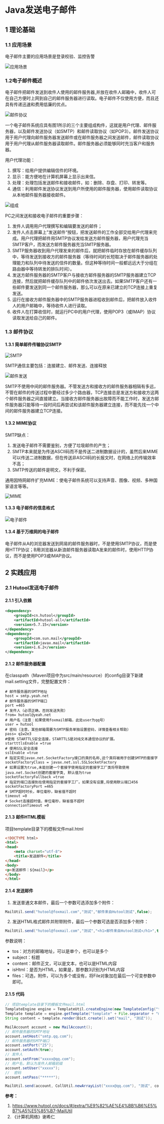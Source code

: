 # Java发送电子邮件

## 1  理论基础

### 1.1 应用场景

电子邮件主要的应用场景是登录校验、监控告警

![应用场景](https://user-images.githubusercontent.com/39179120/145777685-b8e5dfea-b0bf-4f5e-b710-180ab05844ce.jpg)

### 1.2电子邮件概述

电子邮件把邮件发送到收件人使用的邮件服务器,并放在收件人邮箱中，收件人可在自己方便时上网到自己的邮件服务器进行读取。电子邮件不仅使用方便，而且还具有传递迅速和费用低廉的优点。

![邮件协议](https://user-images.githubusercontent.com/39179120/145978789-7771b365-f31e-47a1-8668-70b486236a82.jpg)

一个电子邮件系统应具有图1所示的三个主要组成构件，这就是用户代理、邮件服务器，以及邮件发送协议（如SMTP）和邮件读取协议（如POP3）。邮件发送协议用于用户代理向邮件服务器发送邮件或在邮件服务器之间发送邮件，邮件读取协议用于用户代理从邮件服务器读取邮件。邮件服务器必须能够同时充当客户和服务器。

用户代理功能：

1. 撰写：给用户提供编辑信件的环境。
2. 显示：能方便地在计算机屏幕上显示出来信。
3. 处理：处理包括发送邮件和接收邮件，如：删除、存盘、打印、转发等。
4. 通信：利用邮件发送协议发送到用户所使用的邮件服务器，使用邮件读取协议从本地邮件服务器接收邮件。

![组成](https://user-images.githubusercontent.com/39179120/145970192-2cf62880-400e-4f5a-b619-228c95ae5ccd.jpg)

PC之间发送和接收电子邮件的重要步骤：

1.  发件人调用用户代理撰写和编辑要发送的邮件；
1.  发件人点击屏幕上”发送邮件“按钮，把发送邮件的工作全部交给用户代理来完成。用户代理把邮件用SMTP协议发给发送方邮件服务器，用户代理充当SMTP客户，而发送方邮件服务器充当SMTP服务器。
1.  SMTP服务器收到用户代理发来的邮件后，就把邮件临时存放在邮件缓存队列中，等待发送到接收方的邮件服务器（等待时间的长短取决于邮件服务器的处理能力和队列中待发送的信件的数量。但这种等待时间一般都远远大于分组在路由器中等待转发的排队时间）。
1.  发送方邮件服务器的SMTP客户与接收方邮件服务器的SMTP服务器建立TCP连接，然后就把邮件缓存队列中的邮件依次发送出去。如果SMTP客户还有一些邮件要发送到同一个邮件服务器，那么可以在原来已建立的TCP连接上重复发送。
1.  运行在接收方邮件服务器中的SMTP服务器进程收到邮件后，把邮件放入收件人的用户邮箱中，等待收件人进行读取。
1.  收件人在打算收信时，就运行PC中的用户代理，使用POP3（或IMAP）协议读取发送给自己的邮件。

### 1.3 邮件协议

#### 1.3.1 简单邮件传输协议SMTP

![SMTP](https://user-images.githubusercontent.com/39179120/145780013-c366aec1-c531-4b1e-942f-3f05ec4ab5b7.jpg)

SMTP通信主要包括：连接建立、邮件发送、连接释放

![邮件发送](https://user-images.githubusercontent.com/39179120/145794107-5dd489a2-8591-438b-b896-03385039218c.jpg)

SMTP不使用中间的邮件服务器。不管发送方和接收方的邮件服务器相隔有多远，不管在邮件的传送过程中要经过多少个路由器，TCP连接总是发送方和接收方这两个邮件服务器之间直接建立。当接收方邮件服务器出故障而不能工作时，发送方邮件服务器只能等待一段时间后再尝试和该邮件服务器建立连接，而不能先找一个中间的邮件服务器建立TCP连接。

#### 1.3.2 MIME协议

SMTP缺点：

1.  发送电子邮件不需要鉴别，方便了垃圾邮件的产生；
1.  SMTP本来就是为传送ASCII码而不是传送二进制数据设计的，虽然后来MIME可以传送二进制数据，但在传送非ASCII码的长报文时，在网络上的传输效率不高；
1.  SMTP传送的邮件是明文，不利于保密。

通用因特网邮件扩充MIME：使电子邮件系统可以支持声音、图像、视频、多种国家语言等等。

![MIME](https://user-images.githubusercontent.com/39179120/145784046-2525d8d7-d14e-4792-987b-9d4f76f78564.jpg)

#### 1.3.3 电子邮件的信息格式

![电子邮件](https://user-images.githubusercontent.com/39179120/145976714-987c0345-7260-4f19-b497-b3dcb0617bcb.jpg)

#### 1.3.4 基于万维网的电子邮件

电子邮件从A的浏览器发送到网易的邮件服务器时，不是使用SMTP协议，而是使用HTTP协议；B用浏览器从新浪邮件服务器读取A发来的邮件时，使用HTTP协议，而不是使用POP3或IMAP协议。

## 2 实践应用

### 2.1 Hutool发送电子邮件

#### 2.1.1 引入依赖

```xml
<dependency>
    <groupId>cn.hutool</groupId>
    <artifactId>hutool-all</artifactId>
    <version>5.7.15</version>
</dependency>
<dependency>
    <groupId>com.sun.mail</groupId>
    <artifactId>javax.mail</artifactId>
    <version>1.6.2</version>
</dependency>
```

#### 2.1.2 邮件服务器配置

在classpath（Maven项目中为src/main/resource）的config目录下新建mail.setting文件，完整配置文件：

```ymal
# 邮件服务器的SMTP地址
host = smtp.yeah.net
# 邮件服务器的SMTP端口
port =465
# 发件人（必须正确，否则发送失败）
from= hutool@yeah.net
# 用户名（注意：如果使用foxmail邮箱，此处user为qq号）
user = hutool
# 密码（注意，某些邮箱需要为SMTP服务单独设置密码，详情查看相关帮助）
pass= q1w2e3
#使用 STARTTLS安全连接，STARTTLS是对纯文本通信协议的扩展。
startttlsEnable =true
# 使用SSL安全连接
sslEnable =true
# 指定实现javax.net.SocketFactory接口的类的名称,这个类将被用于创建SMTP的套接字
socketFactoryClass = javax.net.ssl.SSLSocketFactory
# 如果设置为true,未能创建一个套接字使用指定的套接字工厂类将导致使用java.net.Socket创建的套接字类, 默认值为true
socketFactoryFallback =true
# 指定的端口连接到在使用指定的套接字工厂。如果没有设置,将使用默认端口456
socketFactoryPort =465
# SMTP超时时长，单位毫秒，缺省值不超时
timeout =0
# Socket连接超时值，单位毫秒，缺省值不超时
connectionTimeout =0
```

#### 2.1.3 邮件HTML模板

项目template目录下的模板文件mail.html

```html
<!DOCTYPE html>
<html>
<head>
    <meta charset="utf-8">
    <title>发送邮件</title>
</head>
<body>
<p>发送邮件：${mail}</p>
</body>
</html>
```

#### 2.1.4 发送邮件

1. 发送普通文本邮件，最后一个参数可选添加多个附件：

```java 
MailUtil.send("hutool@foxmail.com","测试","邮件来自Hutool测试",false);
```

2. 发送HTML格式邮件并附带附件，最后一个参数可选是否添加多个附件：

```java
MailUtil.send("hutool@foxmail.com","测试","<h1>邮件来自Hutool测试</h1>",true,FileUtil.file("d:/aaa.xml"));
```

参数说明：

* tos：对方的邮箱地址，可以是单个，也可以是多个
* subject：标题
* content：邮件正文，可以是文本，也可以是HTML内容
* isHtml：是否为HTML，如果是，那参数3识别为HTML内容
* files：可选，附件，可以为多个或没有，将File对象加在最后一个可变参数中即可。

#### 2.1.5 代码

```java
// 项目template目录下的模板文件mail.html
TemplateEngine engine = TemplateUtil.createEngine(new TemplateConfig("template", TemplateConfig.ResourceMode.FILE));
Template template = engine.getTemplate("template" + File.separator + "mail.html");
String content = template.render(Dict.create().set("mail", "测试"));

MailAccount account = new MailAccount();
// 邮件服务器的SMTP地址
account.setHost("smtp.qq.com");
// 邮件服务器的SMTP端口
account.setPort("25");
account.setAuth(true);
// 发件人
account.setFrom("xxxxx@qq.com");
// 用户名，默认为发件人邮箱前缀
account.setUser("xxxxx");
//  密码
account.setPass("*****");

MailUtil.send(account, CollUtil.newArrayList("xxxx@qq.com"), "测试", content, true);
```

**参考：**

1. https://www.hutool.cn/docs/#/extra/%E9%82%AE%E4%BB%B6%E5%B7%A5%E5%85%B7-MailUtil
2. 《计算机网络》谢希仁
